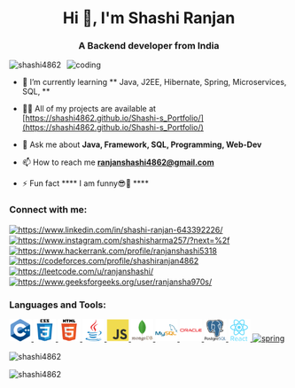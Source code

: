 <h1 align="center">Hi 👋, I'm Shashi Ranjan</h1>
<h3 align="center">A Backend developer from India</h3>
<img align="right" alt="coding" width="400" src="https://mir-s3-cdn-cf.behance.net/project_modules/hd/06f21a161921919.63cd7887d0a70.gif">

<p align="left"> <img src="https://komarev.com/ghpvc/?username=shashi4862&label=Profile%20views&color=0e75b6&style=flat" alt="shashi4862" /> </p>

- 🌱 I’m currently learning ** Java, J2EE, Hibernate, Spring, Microservices, SQL, **

- 👨‍💻 All of my projects are available at [https://shashi4862.github.io/Shashi-s_Portfolio/](https://shashi4862.github.io/Shashi-s_Portfolio/)

- 💬 Ask me about **Java, Framework, SQL, Programming, Web-Dev**

- 📫 How to reach me **ranjanshashi4862@gmail.com**

- ⚡ Fun fact **** I am funny😎🤣 ****

<h3 align="left">Connect with me:</h3>
<p align="left">
<a href="https://linkedin.com/in/https://www.linkedin.com/in/shashi-ranjan-643392226/" target="blank"><img align="center" src="https://raw.githubusercontent.com/rahuldkjain/github-profile-readme-generator/master/src/images/icons/Social/linked-in-alt.svg" alt="https://www.linkedin.com/in/shashi-ranjan-643392226/" height="30" width="40" /></a>
<a href="https://instagram.com/https://www.instagram.com/shashisharma257/?next=%2f" target="blank"><img align="center" src="https://raw.githubusercontent.com/rahuldkjain/github-profile-readme-generator/master/src/images/icons/Social/instagram.svg" alt="https://www.instagram.com/shashisharma257/?next=%2f" height="30" width="40" /></a>
<a href="https://www.hackerrank.com/https://www.hackerrank.com/profile/ranjanshashi5318" target="blank"><img align="center" src="https://raw.githubusercontent.com/rahuldkjain/github-profile-readme-generator/master/src/images/icons/Social/hackerrank.svg" alt="https://www.hackerrank.com/profile/ranjanshashi5318" height="30" width="40" /></a>
<a href="https://codeforces.com/profile/https://codeforces.com/profile/shashiranjan4862" target="blank"><img align="center" src="https://raw.githubusercontent.com/rahuldkjain/github-profile-readme-generator/master/src/images/icons/Social/codeforces.svg" alt="https://codeforces.com/profile/shashiranjan4862" height="30" width="40" /></a>
<a href="https://www.leetcode.com/https://leetcode.com/u/ranjanshashi/" target="blank"><img align="center" src="https://raw.githubusercontent.com/rahuldkjain/github-profile-readme-generator/master/src/images/icons/Social/leet-code.svg" alt="https://leetcode.com/u/ranjanshashi/" height="30" width="40" /></a>
<a href="https://auth.geeksforgeeks.org/user/https://www.geeksforgeeks.org/user/ranjansha970s/" target="blank"><img align="center" src="https://raw.githubusercontent.com/rahuldkjain/github-profile-readme-generator/master/src/images/icons/Social/geeks-for-geeks.svg" alt="https://www.geeksforgeeks.org/user/ranjansha970s/" height="30" width="40" /></a>
</p>

<h3 align="left">Languages and Tools:</h3>
<p align="left"> <a href="https://www.w3schools.com/cpp/" target="_blank" rel="noreferrer"> <img src="https://raw.githubusercontent.com/devicons/devicon/master/icons/cplusplus/cplusplus-original.svg" alt="cplusplus" width="40" height="40"/> </a> <a href="https://www.w3schools.com/css/" target="_blank" rel="noreferrer"> <img src="https://raw.githubusercontent.com/devicons/devicon/master/icons/css3/css3-original-wordmark.svg" alt="css3" width="40" height="40"/> </a> <a href="https://www.w3.org/html/" target="_blank" rel="noreferrer"> <img src="https://raw.githubusercontent.com/devicons/devicon/master/icons/html5/html5-original-wordmark.svg" alt="html5" width="40" height="40"/> </a> <a href="https://www.java.com" target="_blank" rel="noreferrer"> <img src="https://raw.githubusercontent.com/devicons/devicon/master/icons/java/java-original.svg" alt="java" width="40" height="40"/> </a> <a href="https://developer.mozilla.org/en-US/docs/Web/JavaScript" target="_blank" rel="noreferrer"> <img src="https://raw.githubusercontent.com/devicons/devicon/master/icons/javascript/javascript-original.svg" alt="javascript" width="40" height="40"/> </a> <a href="https://www.mongodb.com/" target="_blank" rel="noreferrer"> <img src="https://raw.githubusercontent.com/devicons/devicon/master/icons/mongodb/mongodb-original-wordmark.svg" alt="mongodb" width="40" height="40"/> </a> <a href="https://www.mysql.com/" target="_blank" rel="noreferrer"> <img src="https://raw.githubusercontent.com/devicons/devicon/master/icons/mysql/mysql-original-wordmark.svg" alt="mysql" width="40" height="40"/> </a> <a href="https://www.oracle.com/" target="_blank" rel="noreferrer"> <img src="https://raw.githubusercontent.com/devicons/devicon/master/icons/oracle/oracle-original.svg" alt="oracle" width="40" height="40"/> </a> <a href="https://www.postgresql.org" target="_blank" rel="noreferrer"> <img src="https://raw.githubusercontent.com/devicons/devicon/master/icons/postgresql/postgresql-original-wordmark.svg" alt="postgresql" width="40" height="40"/> </a> <a href="https://reactjs.org/" target="_blank" rel="noreferrer"> <img src="https://raw.githubusercontent.com/devicons/devicon/master/icons/react/react-original-wordmark.svg" alt="react" width="40" height="40"/> </a> <a href="https://spring.io/" target="_blank" rel="noreferrer"> <img src="https://www.vectorlogo.zone/logos/springio/springio-icon.svg" alt="spring" width="40" height="40"/> </a> </p>

<p><img align="center" src="https://github-readme-stats.vercel.app/api/top-langs?username=shashi4862&show_icons=true&locale=en&layout=compact" alt="shashi4862" /></p>

<p><img align="center" src="https://github-readme-streak-stats.herokuapp.com/?user=shashi4862&" alt="shashi4862" /></p>
